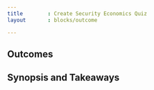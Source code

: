 ```yaml
---
title        : Create Security Economics Quiz
layout       : blocks/outcome

---
```



## Outcomes



## Synopsis and Takeaways
